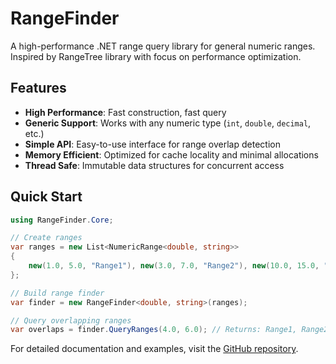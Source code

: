# RangeFinder

A high-performance .NET range query library for general numeric ranges. Inspired by RangeTree library with focus on performance optimization.

## Features

- **High Performance**: Fast construction, fast query
- **Generic Support**: Works with any numeric type (`int`, `double`, `decimal`, etc.)
- **Simple API**: Easy-to-use interface for range overlap detection
- **Memory Efficient**: Optimized for cache locality and minimal allocations
- **Thread Safe**: Immutable data structures for concurrent access

## Quick Start

```csharp
using RangeFinder.Core;

// Create ranges
var ranges = new List<NumericRange<double, string>>
{
    new(1.0, 5.0, "Range1"), new(3.0, 7.0, "Range2"), new(10.0, 15.0, "Range3")
};

// Build range finder
var finder = new RangeFinder<double, string>(ranges);

// Query overlapping ranges
var overlaps = finder.QueryRanges(4.0, 6.0); // Returns: Range1, Range2
```

For detailed documentation and examples, visit the [GitHub repository](https://github.com/dotnetduck/RangeFinder).